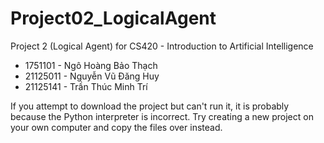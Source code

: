 # Project02_LogicalAgent
Project 2 (Logical Agent) for CS420 - Introduction to Artificial Intelligence
* 1751101 - Ngô Hoàng Bảo Thạch
* 21125011 - Nguyễn Vũ Đăng Huy
* 21125141 - Trần Thúc Minh Trí

If you attempt to download the project but can't run it, it is probably because the Python interpreter is incorrect. Try creating a new project on your own computer and copy the files over instead.
